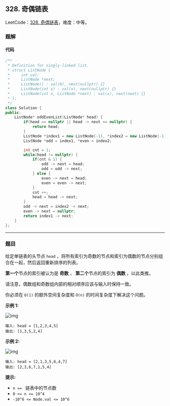 ## 328. 奇偶链表

LeetCode：[328. 奇偶链表](https://leetcode.cn/problems/odd-even-linked-list/)，难度：中等。

### 题解

#### 代码

```c++
/**
 * Definition for singly-linked list.
 * struct ListNode {
 *     int val;
 *     ListNode *next;
 *     ListNode() : val(0), next(nullptr) {}
 *     ListNode(int x) : val(x), next(nullptr) {}
 *     ListNode(int x, ListNode *next) : val(x), next(next) {}
 * };
 */
class Solution {
public:
    ListNode* oddEvenList(ListNode* head) {
        if(head == nullptr || head -> next == nullptr) {
            return head;
        }
        ListNode *index1 = new ListNode(-1), *index2 = new ListNode(-1);
        ListNode *odd = index1, *even = index2;

        int cnt = 1;
        while(head != nullptr) {
            if(cnt & 1) {
                odd -> next = head;
                odd = odd -> next;
            } else {
                even -> next = head;
                even = even -> next;
            }
            cnt ++;
            head = head -> next;
        }
        odd -> next = index2 -> next;
        even -> next = nullptr;
        return index1 -> next;
    }
};
```



---



### 题目

给定单链表的头节点 `head` ，将所有索引为奇数的节点和索引为偶数的节点分别组合在一起，然后返回重新排序的列表。

**第一个**节点的索引被认为是 **奇数** ， **第二个**节点的索引为 **偶数** ，以此类推。

请注意，偶数组和奇数组内部的相对顺序应该与输入时保持一致。

你必须在 `O(1)` 的额外空间复杂度和 `O(n)` 的时间复杂度下解决这个问题。

 

**示例 1:**

![img](https://gitee.com/xwl66/leetcode/raw/master/image/328-oddeven-linked-list.jpg)

```
输入: head = [1,2,3,4,5]
输出: [1,3,5,2,4]
```

**示例 2:**

![img](https://gitee.com/xwl66/leetcode/raw/master/image/328-oddeven2-linked-list.jpg)

```
输入: head = [2,1,3,5,6,4,7]
输出: [2,3,6,7,1,5,4]
```

 

**提示:**

- `n == ` 链表中的节点数
- `0 <= n <= 10^4`
- `-10^6 <= Node.val <= 10^6`


